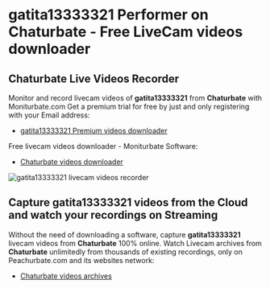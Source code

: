 # gatita13333321 Performer on Chaturbate - Free LiveCam videos downloader

## Chaturbate Live Videos Recorder

Monitor and record livecam videos of **gatita13333321** from **Chaturbate** with Moniturbate.com
Get a premium trial for free by just and only registering with your Email address:
* [gatita13333321 Premium videos downloader](https://moniturbate.com/request-demo-licence-key.html)

Free livecam videos downloader - Moniturbate Software:
* [Chaturbate videos downloader](https://moniturbate.com/moniturbate-download-software.html)

![gatita13333321 livecam videos recorder](https://peachurnet.com/templates/moniturbate-software.png)


## Capture gatita13333321 videos from the Cloud and watch your recordings on Streaming

Without the need of downloading a software, capture **gatita13333321** livecam videos from **Chaturbate** 100% online.
Watch Livecam archives from **Chaturbate** unlimitedly from thousands of existing recordings, only on Peachurbate.com and its websites network:
* [Chaturbate videos archives](https://peachurnet.com/)